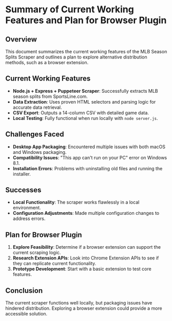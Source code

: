 # Summary of Current Working Features and Plan for Browser Plugin

## Overview
This document summarizes the current working features of the MLB Season Splits Scraper and outlines a plan to explore alternative distribution methods, such as a browser extension.

## Current Working Features
- **Node.js + Express + Puppeteer Scraper**: Successfully extracts MLB season splits from SportsLine.com.
- **Data Extraction**: Uses proven HTML selectors and parsing logic for accurate data retrieval.
- **CSV Export**: Outputs a 14-column CSV with detailed game data.
- **Local Testing**: Fully functional when run locally with `node server.js`.

## Challenges Faced
- **Desktop App Packaging**: Encountered multiple issues with both macOS and Windows packaging.
- **Compatibility Issues**: "This app can't run on your PC" error on Windows 8.1.
- **Installation Errors**: Problems with uninstalling old files and running the installer.

## Successes
- **Local Functionality**: The scraper works flawlessly in a local environment.
- **Configuration Adjustments**: Made multiple configuration changes to address errors.

## Plan for Browser Plugin
1. **Explore Feasibility**: Determine if a browser extension can support the current scraping logic.
2. **Research Extension APIs**: Look into Chrome Extension APIs to see if they can replicate current functionality.
3. **Prototype Development**: Start with a basic extension to test core features.

## Conclusion
The current scraper functions well locally, but packaging issues have hindered distribution. Exploring a browser extension could provide a more accessible solution.
